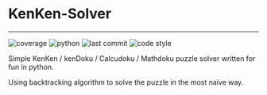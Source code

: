 # KenKen-Solver
----
![coverage](https://img.shields.io/badge/coverage-100%25-brightgreen)
![python](https://img.shields.io/github/pipenv/locked/python-version/royreznik/kenken-solver)
![last commit](https://img.shields.io/github/last-commit/royreznik/kenken-solver)
![code style](https://camo.githubusercontent.com/d91ed7ac7abbd5a6102cbe988dd8e9ac21bde0a73d97be7603b891ad08ce3479/68747470733a2f2f696d672e736869656c64732e696f2f62616467652f636f64652532307374796c652d626c61636b2d3030303030302e737667)

Simple KenKen / kenDoku / Calcudoku / Mathdoku puzzle solver written for fun in python.

Using backtracking algorithm to solve the puzzle in the most naive way.